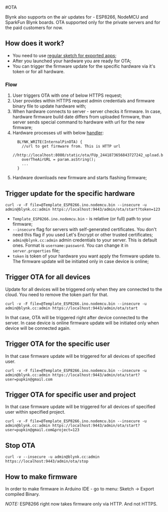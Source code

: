 #OTA

Blynk also supports on the air updates for - ESP8266, NodeMCU and SparkFun Blynk boards. OTA supported only 
for the private servers and for the paid customers for now.

## How does it work?

 - You need to use [regular sketch for exported apps](https://github.com/blynkkk/blynk-library/tree/master/examples/Export_Demo/Template_ESP8266);
 - After you launched your hardware you are ready for OTA;
 - You can trigger the firmware update for the specific hardware via it's token or for all hardware.
 
### Flow 
  
 1. User triggers OTA with one of below HTTPS request;
 2. User provides within HTTPS request admin credentials and firmware binary file to update hardware with;
 3. When hardware connects to server - server checks it firmware. In case, hardware firmware build date differs from 
 uploaded firmware, than server sends special command to hardware with url for the new firmware;
 4. Hardware processes utl with below [handler](https://github.com/blynkkk/blynk-library/blob/master/examples/Export_Demo/Template_ESP8266/OTA.h#L28): 
    ```
      BLYNK_WRITE(InternalPinOTA) {
        //url to get firmware from. This is HTTP url
        //http://localhost:8080/static/ota/FUp_2441873656843727242_upload.bin
        overTheAirURL = param.asString();
        ...
      }
    ```
  5. Hardware downloads new firmware and starts flashing firmware;  

## Trigger update for the specific hardware

```
curl -v -F file=@Template_ESP8266.ino.nodemcu.bin --insecure -u admin@blynk.cc:admin https://localhost:9443/admin/ota/start?token=123
```

 - ```Template_ESP8266.ino.nodemcu.bin``` - is relative (or full) path to your firmware;
 - ```--insecure``` flag for servers with self-generated certificates. You don't need this flag if you used Let's Encrypt or other trusted certificates;
 - ```admin@blynk.cc:admin``` admin credentials to your server. This is default ones. Format is ```username:password```. You can change it in ```server.properties``` file;
 - ```token``` is token of your hardware you want apply the firmware update to. The firmware update will be initiated only in case device is online;

## Trigger OTA for all devices
 
Update for all devices will be triggered only when they are connected to the cloud. You need to remove the token part for that.

```
curl -v -F file=@Template_ESP8266.ino.nodemcu.bin --insecure -u admin@blynk.cc:admin https://localhost:9443/admin/ota/start
```

In that case, OTA will be triggered right after device connected to the server. In case device is online firmware update 
will be initiated only when device will be connected again.

## Trigger OTA for the specific user

In that case firmware update will be triggered for all devices of specified user. 

```
curl -v -F file=@Template_ESP8266.ino.nodemcu.bin --insecure -u admin@blynk.cc:admin https://localhost:9443/admin/ota/start?user=pupkin@gmail.com
```

## Trigger OTA for specific user and project

In that case firmware update will be triggered for all devices of specified user within specified project. 

```
curl -v -F file=@Template_ESP8266.ino.nodemcu.bin --insecure -u admin@blynk.cc:admin https://localhost:9443/admin/ota/start?user=pupkin@gmail.com&project=123
```

## Stop OTA

```
curl -v --insecure -u admin@blynk.cc:admin https://localhost:9443/admin/ota/stop
```

## How to make firmware

In order to make firmware in Arduino IDE - go to menu: Sketch -> Export compiled Binary.


*NOTE:* ESP8266 right now takes firmware only via HTTP. And not HTTPS.